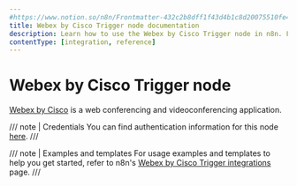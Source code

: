 ```yaml
---
#https://www.notion.so/n8n/Frontmatter-432c2b8dff1f43d4b1c8d20075510fe4
title: Webex by Cisco Trigger node documentation
description: Learn how to use the Webex by Cisco Trigger node in n8n. Follow technical documentation to integrate Webex by Cisco Trigger node into your workflows.
contentType: [integration, reference]
---
```


# Webex by Cisco Trigger node

[Webex by Cisco](https://webex.com/) is a web conferencing and videoconferencing application.

/// note | Credentials
You can find authentication information for this node [here](/integrations/builtin/credentials/ciscowebex.md).
///

///  note  | Examples and templates
For usage examples and templates to help you get started, refer to n8n's [Webex by Cisco Trigger integrations](https://n8n.io/integrations/webex-by-cisco-trigger/) page.
///
